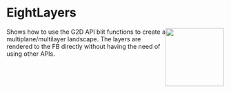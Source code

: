<!-- #AG_DEMOAPP_HEADER_BEGIN# -->
# EightLayers
<img src="./Example.jpg" height="135px" style="float:right">

<!-- #AG_DEMOAPP_HEADER_END# -->
<!-- #AG_BRIEF_BEGIN# -->
Shows how to use the G2D API blit functions to create a multiplane/multilayer landscape.
The layers are rendered to the FB directly without having the need of using other APIs.
<!-- #AG_BRIEF_END# -->

<!-- #AG_DEMOAPP_COMMANDLINE_ARGUMENTS_BEGIN# -->
<!-- #AG_DEMOAPP_COMMANDLINE_ARGUMENTS_END# -->
